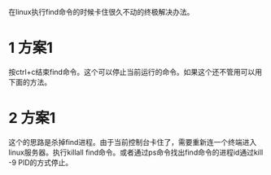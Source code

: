 <div class="jumbotron">
<p>在linux执行find命令的时候卡住很久不动的终极解决办法。</p>  
</div>

1 方案1
===

按ctrl+c结束find命令。这个可以停止当前运行的命令。如果这个还不管用可以用下面的方法。

2 方案1
===

这个的思路是杀掉find进程。由于当前控制台卡住了，需要重新连一个终端进入linux服务器。执行killall find命令。或者通过ps命令找出find命令的进程id通过kill -9 PID的方式停止。